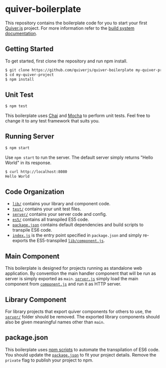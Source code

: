 quiver-boilerplate
==================

This repository contains the boilerplate code for you to start your first [Quiver.js](http://quiverjs.org) project. For more information refer to the [build system documentation](https://github.com/quiverjs/quiverjs/wiki/Build-System).

## Getting Started

To get started, first clone the repository and run npm install.

```bash
$ git clone https://github.com/quiverjs/quiver-boilerplate my-quiver-project
$ cd my-quiver-project
$ npm install
```

## Unit Test

```bash
$ npm test
```

This boilerplate uses [Chai](http://chaijs.com/) and [Mocha](http://mochajs.org/) to perform unit tests. Feel free to change it to any test framework that suits you.

## Running Server

```bash
$ npm start
```

Use `npm start` to run the server. The default server simply returns "Hello World" in its response.

```bash
$ curl http://localhost:8080
Hello World
```

## Code Organization

  - [`lib/`](lib) contains your library and component code.
  - [`test/`](test) contains your unit test files.
  - [`server/`](server) contains your server code and config.
  - [`es5/`](es5) contains all transpiled ES5 code.
  - [`package.json`](package.json) contains default dependencies and build scripts to transpile ES6 code.
  - [`index.js`](index.js) is the entry point specified in `package.json` and simply re-exports the ES5-transpiled [`lib/component.js`](lib/component.js).


## Main Component

This boilerplate is designed for projects running as standalone web application. By convention the main handler component that will be run as server is simply exported as `main`. [`server.js`](server/server.js) simply load the main component from [`component.js`](lib/component.js) and run it as HTTP server.


## Library Component

For library projects that export quiver components for others to use, the [`server/`](server) folder should be removed. The exported library components should also be given meaningful names other than `main`.


## package.json

This boilerplate uses [npm scripts](http://substack.net/task_automation_with_npm_run) to automate the transpilation of ES6 code. You should update the [`package.json`](package.json) to fit your project details. Remove the `private` flag to publish your project to npm.